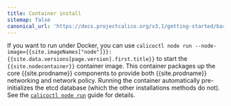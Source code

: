 ```yaml
---
title: Container install
sitemap: false 
canonical_url: 'https://docs.projectcalico.org/v3.1/getting-started/bare-metal/installation/container'
---
```


If you want to run under Docker, you can use `calicoctl node run --node-image={{site.imageNames["node"]}}:{{site.data.versions[page.version].first.title}}` 
to start the `{{site.nodecontainer}}` container image. This container packages 
up the core {{site.prodname}} components to provide both {{site.prodname}} 
networking and network policy. Running the container automatically pre-initializes 
the etcd database (which the other installations methods do not). See the
[`calicoctl node run`]({{site.baseurl}}/{{page.version}}/reference/calicoctl/commands/node/run)
guide for details.
